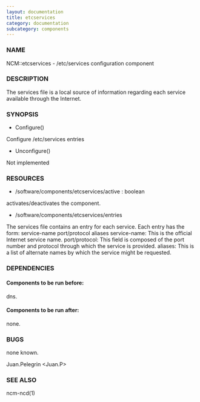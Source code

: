```yaml
---
layout: documentation
title: etcservices
category: documentation
subcategory: components
---
```

### NAME

NCM::etcservices -  /etc/services configuration component

### DESCRIPTION

The services file  is a local source of information  regarding  each  service  available through the Internet.

### SYNOPSIS

- Configure()

Configure /etc/services entries

- Unconfigure()

Not implemented

### RESOURCES

- /software/components/etcservices/active : boolean

activates/deactivates the component.

- /software/components/etcservices/entries

The services file contains an entry for each  service.  Each entry has the form:
 service-name   port/protocol   aliases
service-name: This is the official Internet service name.
port/protocol: This field is composed of the port number and protocol through  which  the service is provided.
aliases: This is a list of alternate names by which the service might be requested.
 

### DEPENDENCIES

#### Components to be run before:

dns.

#### Components to be run after:

none.

### BUGS

none known.

Juan.Pelegrin <Juan.P>

### SEE ALSO

ncm-ncd(1)
